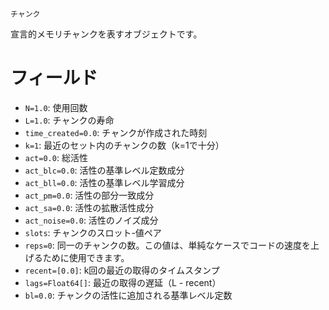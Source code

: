 ```
チャンク
```

宣言的メモリチャンクを表すオブジェクトです。

# フィールド

  * `N=1.0`: 使用回数
  * `L=1.0`: チャンクの寿命
  * `time_created=0.0`: チャンクが作成された時刻
  * `k=1`: 最近のセット内のチャンクの数（k=1で十分）
  * `act=0.0`: 総活性
  * `act_blc=0.0`: 活性の基準レベル定数成分
  * `act_bll=0.0`: 活性の基準レベル学習成分
  * `act_pm=0.0`: 活性の部分一致成分
  * `act_sa=0.0`: 活性の拡散活性成分
  * `act_noise=0.0`: 活性のノイズ成分
  * `slots`: チャンクのスロット-値ペア
  * `reps=0`: 同一のチャンクの数。この値は、単純なケースでコードの速度を上げるために使用できます。
  * `recent=[0.0]`: k回の最近の取得のタイムスタンプ
  * `lags=Float64[]`: 最近の取得の遅延（L - recent）
  * `bl=0.0`: チャンクの活性に追加される基準レベル定数
